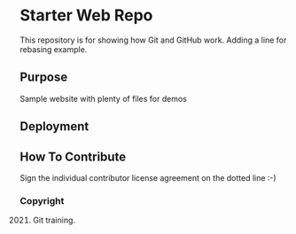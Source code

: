 # Starter Web Repo

This repository is for showing how Git and GitHub work.
Adding a line for rebasing example.

## Purpose

Sample website with plenty of files for demos

## Deployment

## How To Contribute

Sign the individual contributor license agreement
on the dotted line :-)

### Copyright
2021. Git training.
